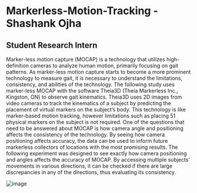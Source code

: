 # Markerless-Motion-Tracking - Shashank Ojha 
## Student Research Intern 
Marker-less motion capture (MOCAP) is a technology that utilizes high-definition cameras to analyze human motion, primarily focusing on gait patterns. As marker-less motion capture starts to become a more prominent technology to measure gait, it is necessary to understand the limitations, consistency, and abilities of the technology.  The following study uses marker-less MOCAP with the software Theia3D (Theia Markerless Inc., Kingston, ON) to observe gait kinematics. Theia3D uses 2D images from video cameras to track the kinematics of a subject by predicting the placement of virtual markers on the subject’s body. This technology is like marker-based motion tracking, however limitations such as placing 51 physical markers on the subject is not required. 
One of the questions that need to be answered about MOCAP is how camera angle and positioning affects the consistency of the technology. By seeing how camera positioning affects accuracy, the data can be used to inform future markerless collectors of locations with the most promising results. The following experiment was designed to see exactly how camera positioning and angles affects the accuracy of MOCAP. By accessing multiple subjects’ movements in various directions, it can be checked if there are large discrepancies in any of the directions, thus evaluating its consistency. 

![image](https://user-images.githubusercontent.com/73144685/164355040-1db8ae46-cca8-481e-ace6-c362bf9b36b6.png)
